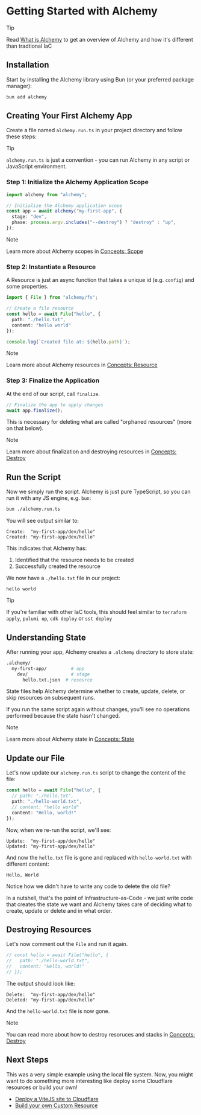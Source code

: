 # Getting Started with Alchemy

> [!TIP]
> Read [What is Alchemy](./what-is-alchemy.md) to get an overview of Alchemy and how it's different than tradtional IaC

## Installation

Start by installing the Alchemy library using Bun (or your preferred package manager):

```bash
bun add alchemy
```

## Creating Your First Alchemy App

Create a file named `alchemy.run.ts` in your project directory and follow these steps:

> [!TIP]
> `alchemy.run.ts` is just a convention - you can run Alchemy in any script or JavaScript environment.

### Step 1: Initialize the Alchemy Application Scope

```typescript
import alchemy from "alchemy";

// Initialize the Alchemy application scope
const app = await alchemy("my-first-app", {
  stage: "dev",
  phase: process.argv.includes("--destroy") ? "destroy" : "up",
});
```

> [!NOTE]
> Learn more about Alchemy scopes in [Concepts: Scope](./concepts/scope.md)

### Step 2: Instantiate a Resource

A Resource is just an async function that takes a unique id (e.g. `config`) and some properties.

```typescript
import { File } from "alchemy/fs";

// Create a file resource
const hello = await File("hello", {
  path: "./hello.txt",
  content: "hello world"
});

console.log(`Created file at: ${hello.path}`);
```

> [!NOTE]
> Learn more about Alchemy resources in [Concepts: Resource](./concepts/resource.md)

### Step 3: Finalize the Application

At the end of our script, call `finalize`.

```typescript
// Finalize the app to apply changes
await app.finalize();
```

This is necessary for deleting what are called "orphaned resources" (more on that below).

> [!NOTE]
> Learn more about finalization and destroying resources in [Concepts: Destroy](./concepts/destroy.md)

## Run the Script

Now we simply run the script. Alchemy is just pure TypeScript, so you can run it with any JS engine, e.g. `bun`:

```bash
bun ./alchemy.run.ts
```

You will see output similar to:

```
Create:  "my-first-app/dev/hello"
Created: "my-first-app/dev/hello"
```

This indicates that Alchemy has:
1. Identified that the resource needs to be created
2. Successfully created the resource

We now have a `./hello.txt` file in our project:
```
hello world
```

> [!TIP]
> If you're familiar with other IaC tools, this should feel similar to `terraform apply`, `pulumi up`, `cdk deploy` or `sst deploy`

## Understanding State

After running your app, Alchemy creates a `.alchemy` directory to store state:

```sh
.alchemy/
  my-first-app/         # app
    dev/                # stage
      hello.txt.json  # resource
```

State files help Alchemy determine whether to create, update, delete, or skip resources on subsequent runs.

If you run the same script again without changes, you'll see no operations performed because the state hasn't changed.

> [!NOTE]
> Learn more about Alchemy state in [Concepts: State](./concepts/state.md)

## Update our File

Let's now update our `alchemy.run.ts` script to change the content of the file:

```ts
const hello = await File("hello", {
  // path: "./hello.txt",
  path: "./hello-world.txt",
  // content: "hello world"
  content: "Hello, world!"
});
```

Now, when we re-run the script, we'll see:
```
Update:  "my-first-app/dev/hello"
Updated: "my-first-app/dev/hello"
```

And now the `hello.txt` file is gone and replaced with `hello-world.txt` with different content:
```
Hello, World
```

Notice how we didn't have to write any code to delete the old file?

In a nutshell, that's the point of Infrastructure-as-Code - we just write code that creates the state we want and Alchemy takes care of deciding what to create, update or delete and in what order.

## Destroying Resources

Let's now comment out the `File` and run it again.

```typescript
// const hello = await File("hello", {
//   path: "./hello-world.txt",
//   content: "Hello, world!"
// });
```

The output should look like:

```
Delete:  "my-first-app/dev/hello"
Deleted: "my-first-app/dev/hello"
```

And the `hello-world.txt` file is now gone.

> [!NOTE]
> You can read more about how to destroy resoruces and stacks in [Concepts: Destroy](./concepts/destroy.md)

## Next Steps

This was a very simple example using the local file system. Now, you might want to do something more interesting like deploy some Cloudflare resources or build your own!

- [Deploy a ViteJS site to Cloudflare](./guides/cloudflare-vitejs)
- [Build your own Custom Resource](./guides/custom-resources.md)
